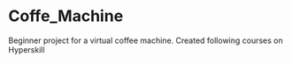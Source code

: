 # Coffe_Machine
Beginner project for a virtual coffee machine. Created following courses on Hyperskill
